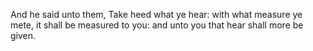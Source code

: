 And he said unto them, Take heed what ye hear: with what measure ye mete, it shall be measured to you: and unto you that hear shall more be given.
